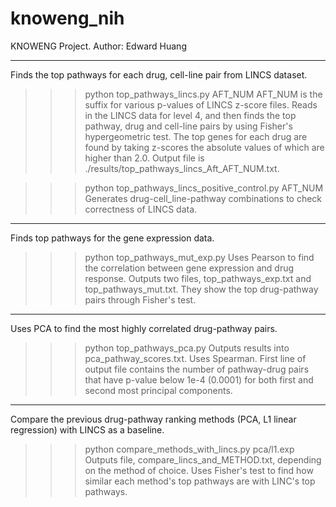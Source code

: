 # knoweng_nih
KNOWENG Project.
Author: Edward Huang

______________________________________
Finds the top pathways for each drug, cell-line pair from LINCS dataset.
>>> python top_pathways_lincs.py AFT_NUM
AFT_NUM is the suffix for various p-values of LINCS z-score files.
Reads in the LINCS data for level 4, and then finds the top pathway, drug
and cell-line pairs by using Fisher's hypergeometric test. The top genes for
each drug are found by taking z-scores the absolute values of which are higher
than 2.0. Output file is ./results/top_pathways_lincs_Aft_AFT_NUM.txt.

>>> python top_pathways_lincs_positive_control.py AFT_NUM
Generates drug-cell_line-pathway combinations to check correctness of LINCS 
data.

______________________________________
Finds top pathways for the gene expression data.
>>> python top_pathways_mut_exp.py
Uses Pearson to find the correlation between gene expression and drug response.
Outputs two files, top_pathways_exp.txt and top_pathways_mut.txt.
They show the top drug-pathway pairs through Fisher's test.

______________________________________
Uses PCA to find the most highly correlated drug-pathway pairs.
>>> python top_pathways_pca.py
Outputs results into pca_pathway_scores.txt.
Uses Spearman. First line of output file contains the number of pathway-drug
pairs that have p-value below 1e-4 (0.0001) for both first and second most
principal components.

______________________________________
Compare the previous drug-pathway ranking methods (PCA, L1 linear regression)
with LINCS as a baseline.
>>> python compare_methods_with_lincs.py pca/l1.exp
Outputs file, compare_lincs_and_METHOD.txt, depending on the method of choice. 
Uses Fisher's test to find how similar each method's top pathways are with
LINC's top pathways.
